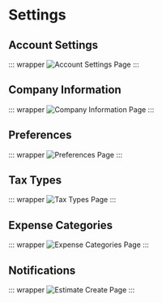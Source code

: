 # Settings

## Account Settings

::: wrapper
![Account Settings Page](/images/account-settings.png)
:::

## Company Information

::: wrapper
![Company Information Page](/images/company-information.png)
:::

## Preferences

::: wrapper
![Preferences Page](/images/new-estimate.png)
:::

## Tax Types

::: wrapper
![Tax Types Page](/images/taxes.png)
:::

## Expense Categories

::: wrapper
![Expense Categories Page](/images/new-estimate.png)
:::

## Notifications

::: wrapper
![Estimate Create Page](/images/new-estimate.png)
:::